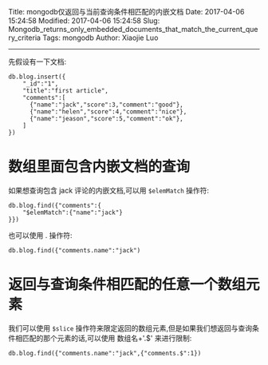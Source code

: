 Title: mongodb仅返回与当前查询条件相匹配的内嵌文档
Date: 2017-04-06 15:24:58
Modified: 2017-04-06 15:24:58
Slug: Mongodb_returns_only_embedded_documents_that_match_the_current_query_criteria
Tags: mongodb
Author: Xiaojie Luo

---

先假设有一下文档:

```shell
db.blog.insert({
    "_id":"1",
    "title":"first article",
    "comments":[
      {"name":"jack","score":3,"comment":"good"},
      {"name":"helen","score":4,"comment":"nice"},
      {"name":"jeason","score":5,"comment":"ok"},
    ]
})
```

# 数组里面包含内嵌文档的查询


如果想查询包含 jack 评论的内嵌文档,可以用 `$elemMatch` 操作符:

```shell
db.blog.find({"comments":{
    "$elemMatch":{"name":"jack"}
}})
```

也可以使用 . 操作符:

```shell
db.blog.find({"comments.name":"jack")
```

# 返回与查询条件相匹配的任意一个数组元素

我们可以使用 `$slice`
操作符来限定返回的数组元素,但是如果我们想返回与查询条件相匹配的那个元素的话,可以使用
数组名+'.\$' 来进行限制:

```shell
db.blog.find({"comments.name":"jack",{"comments.$":1})
```
